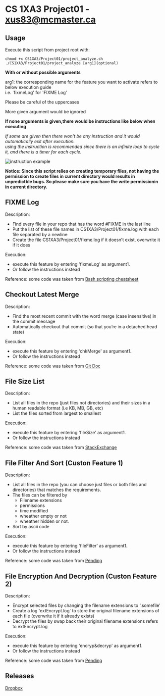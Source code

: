 # CS 1XA3 Project01 - <xus83@mcmaster.ca>
## Usage
Execute this script from project root with:
```
chmod +x CS1XA3/Project01/project_analyze.sh
./CS1XA3/Project01/project_analyze [arg1](optional)
```
**With or without possible arguments**

arg1: the corresponding name for the feature you want to activate refers to below execution guide\
i.e. 'fixmeLog' for 'FIXME Log'

Please be careful of the uppercases

More given argument would be ignored

**If none arguments is given,there would be instructions like below when executing**

*If some are given then there won't be any instruction and it would automatically exit after execution.*\
*using the instruction is recommended since there is an infinite loop to cycle it, and there is a timer for each cycle.*

![instruction example](https://i.loli.net/2020/02/14/4TD6rVJeyWcO7fZ.png)

**Notice: Since this script relies on creating temporary files, not having the permission to create files in current directory would results in unpredictble bugs. So please make sure you have the write permissionin in current directory.** 
##  FIXME Log
Description: 
* Find every file in your repo that has the word #FIXME in the last line
* Put the list of these file names in CS1XA3/Project01/fixme.log with each file separated by a
newline
* Create the file CS1XA3/Project01/fixme.log if it doesn’t exist, overwrite it if it does

Execution:
* execute this feature by entering 'fixmeLog' as argument1.
* Or follow the instructions instead

Reference: some code was taken from [Bash scripting cheatsheet](https://devhints.io/bash)
## Checkout Latest Merge
Description: 
* Find the most recent commit with the word merge (case insensitive) in the commit message
* Automatically checkout that commit (so that you’re in a detached head state)

Execution: 
* execute this feature by entering 'chkMerge' as argument1. 
* Or follow the instructions instead

Reference: some code was taken from [Git Doc](https://git-scm.com/docs)
##  File Size List
Description: 
* List all files in the repo (just files not directories) and their sizes in a human readable format (i.e
KB, MB, GB, etc)
* List the files sorted from largest to smallest

Execution:
* execute this feature by entering 'fileSize' as argument1.
* Or follow the instructions instead

Reference: some code was taken from [StackExchange](https://unix.stackexchange.com/questions/405601/how-do-i-store-the-human-friendly-size-of-a-file-in-a-variable)
## File Filter And Sort (Custon Feature 1)
Description: 
* List all files in the repo (you can choose just files or both files and directories) that matches the requirements.
* The files can be filtered by 
    * Filename extensions
    * permissions
    * time modified
    * wheather empty or not
    * wheather hidden or not. 
* Sort by ascii code

Execution:
* execute this feature by entering 'fileFilter' as argument1.
* Or follow the instructions instead

Reference: some code was taken from [Pending](about:blank)
## File Encryption And Decryption (Custon Feature 2)
Description: 
* Encrypt selected files by changing the filename extensions to '.somefile'
* Create a log 'extEncrypt.log' to store the original filename extensions of each file (overwrite it if it already exists)
* Decrypt the files by swap back their original filename extensions refers to extEncrypt.log

Execution:
* execute this feature by entering 'encryp&decryp' as argument1.
* Or follow the instructions instead

Reference: some code was taken from [Pending](about:blank)
## Releases
[Dropbox](https://www.dropbox.com/s/558o9f009kcr6ly/project_analyze.sh?dl=0)